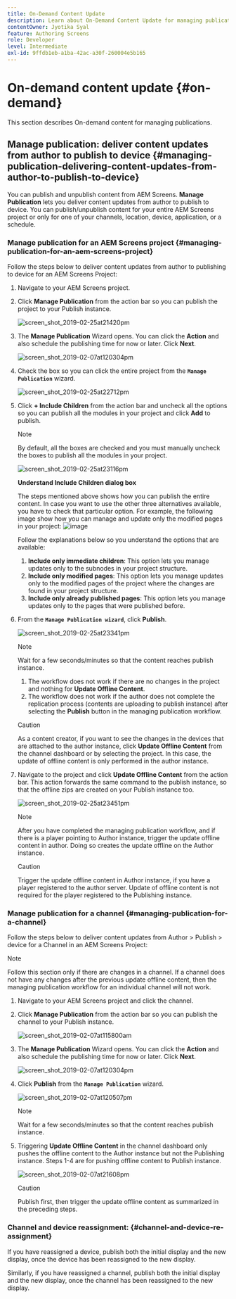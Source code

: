```yaml
---
title: On-Demand Content Update
description: Learn about On-Demand Content Update for managing publications.
contentOwner: Jyotika Syal
feature: Authoring Screens
role: Developer
level: Intermediate
exl-id: 9ffdb1eb-a1ba-42ac-a30f-260004e5b165
---
```

# On-demand content update {#on-demand}

This section describes On-demand content for managing publications. 

## Manage publication: deliver content updates from author to publish to device {#managing-publication-delivering-content-updates-from-author-to-publish-to-device}

You can publish and unpublish content from AEM Screens. **Manage Publication** lets you deliver content updates from author to publish to device. You can publish/unpublish content for your entire AEM Screens project or only for one of your channels, location, device, application, or a schedule.

### Manage publication for an AEM Screens project {#managing-publication-for-an-aem-screens-project}

Follow the steps below to deliver content updates from author to publishing to device for an AEM Screens Project:

1. Navigate to your AEM Screens project.
1. Click **Manage Publication** from the action bar so you can publish the project to your Publish instance.

   ![screen_shot_2019-02-25at21420pm](assets/screen_shot_2019-02-25at21420pm.png)

1. The **Manage Publication** Wizard opens. You can click the **Action** and also schedule the publishing time for now or later. Click **Next**.

   ![screen_shot_2019-02-07at120304pm](assets/screen_shot_2019-02-07at120304pm.png)

1. Check the box so you can click the entire project from the **`Manage Publication`** wizard.

   ![screen_shot_2019-02-25at22712pm](assets/screen_shot_2019-02-25at22712pm.png)

1. Click **+ Include Children** from the action bar and uncheck all the options so you can publish all the modules in your project and click **Add** to publish.

   >[!NOTE]
   >
   >By default, all the boxes are checked and you must manually uncheck the boxes to publish all the modules in your project.

   ![screen_shot_2019-02-25at23116pm](assets/screen_shot_2019-02-25at23116pm.png)

   **Understand Include Children dialog box**
 
     The steps mentioned above shows how you can publish the entire content. In case you want to use the other three alternatives available, you have to check that particular option.
     For example, the following image show how you can manage and update only the modified pages in your project:
     ![image](assets/author-publish-manage.png)

     Follow the explanations below so you understand the options that are available:

    1. **Include only immediate children**:
       This option lets you manage updates only to the subnodes in your project structure.
    1. **Include only modified pages**:
       This option lets you manage updates only to the modified pages of the project where the changes are found in your project structure.
    1. **Include only already published pages**:
       This option lets you manage updates only to the pages that were published before.


1. From the **`Manage Publication wizard`**, click **Publish**.

   ![screen_shot_2019-02-25at23341pm](assets/screen_shot_2019-02-25at23341pm.png)

   >[!NOTE]
   >
   >Wait for a few seconds/minutes so that the content reaches publish instance.
   >
   >
   >    1. The workflow does not work if there are no changes in the project and nothing for **Update Offline Content**.
   >    1. The workflow does not work if the author does not complete the replication process (contents are uploading to publish instance) after selecting the **Publish** button in the managing publication workflow.

   >[!CAUTION]
   >As a content creator, if you want to see the changes in the devices that are attached to the author instance, click **Update Offline Content** from the channel dashboard or by selecting the project. In this case, the update of offline content is only performed in the author instance.

1. Navigate to the project and click **Update Offline Content** from the action bar. This action forwards the same command to the publish instance, so that the offline zips are created on your Publish instance too.

   ![screen_shot_2019-02-25at23451pm](assets/screen_shot_2019-02-25at23451pm.png)


   >[!NOTE]
   >
   >After you have completed the managing publication workflow, and if there is a player pointing to Author instance, trigger the update offline content in author. Doing so creates the update offline on the Author instance.

   >[!CAUTION]
   >
   >Trigger the update offline content in Author instance, if you have a player registered to the author server. Update of offline content is not required for the player registered to the Publishing instance.

### Manage publication for a channel {#managing-publication-for-a-channel}

Follow the steps below to deliver content updates from Author > Publish > device for a Channel in an AEM Screens Project:

>[!NOTE]
>
>Follow this section only if there are changes in a channel. If a channel does not have any changes after the previous update offline content, then the managing publication workflow for an individual channel will not work.

1. Navigate to your AEM Screens project and click the channel.
1. Click **Manage Publication** from the action bar so you can publish the channel to your Publish instance.

   ![screen_shot_2019-02-07at115800am](assets/screen_shot_2019-02-07at115800am.png)

1. The **Manage Publication** Wizard opens. You can click the **Action** and also schedule the publishing time for now or later. Click **Next**.

   ![screen_shot_2019-02-07at120304pm](assets/screen_shot_2019-02-07at120304pm.png)

1. Click **Publish** from the **`Manage Publication`** wizard.

   ![screen_shot_2019-02-07at120507pm](assets/screen_shot_2019-02-07at120507pm.png)

   >[!NOTE]
   >
   >Wait for a few seconds/minutes so that the content reaches publish instance.

1. Triggering **Update Offline Content** in the channel dashboard only pushes the offline content to the Author instance but not the Publishing instance. Steps 1-4 are for pushing offline content to Publish instance.

   ![screen_shot_2019-02-07at21608pm](assets/screen_shot_2019-02-07at21608pm.png)

   >[!CAUTION]
   >
   >Publish first, then trigger the update offline content as summarized in the preceding steps.

### Channel and device reassignment: {#channel-and-device-re-assignment}

If you have reassigned a device, publish both the initial display and the new display, once the device has been reassigned to the new display.

Similarly, if you have reassigned a channel, publish both the initial display and the new display, once the channel has been reassigned to the new display.
